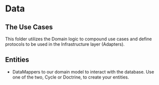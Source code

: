 # Data

## The Use Cases

This folder utilizes the Domain logic to compound use cases and define protocols to be used in the Infrastructure layer (Adapters).

## Entities

- DataMappers to our domain model to interact with the database. Use one of the two, Cycle or Doctrine, to create your entities.
